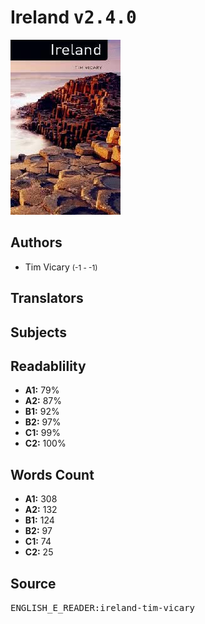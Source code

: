 # Ireland <kbd>v2.4.0</kbd>

![](./cover.medium.jpg "")

## Authors


 - Tim Vicary <small>(-1 - -1)</small>

## Translators



## Subjects



## Readablility


 - **A1:** 79%
 - **A2:** 87%
 - **B1:** 92%
 - **B2:** 97%
 - **C1:** 99%
 - **C2:** 100%

## Words Count


 - **A1:** 308
 - **A2:** 132
 - **B1:** 124
 - **B2:** 97
 - **C1:** 74
 - **C2:** 25

## Source


<kbd>ENGLISH_E_READER:ireland-tim-vicary</kbd>
